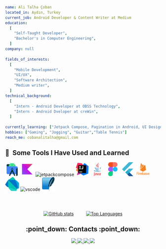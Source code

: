 <!---<p align="center">
  <img src="https://media.giphy.com/media/iGGkp9dJfMelvlb4cB/giphy.gif" height="400"/>
</p>

-->


```yaml
name: Ali Talha Çoban
located_in: Aydın, Turkey
current_job: Android Developer & Content Writer at Medium
education:
  [
    "Self-Taught Developer",
    "Bachelor's in Computer Engineering",
  ]
company: null

fields_of_interests:
  [
    "Mobile Development",
    "UI/UX",
    "Software Architection",
    "Medium writer",
  ]
technical_background:
  [
    "Intern - Android Developer at OBSS Technology",
    "Intern - Android Dveloper at creWin",
  ]
  
currently_learning: ["Jetpack Compose, Pagination in Android, UI Design"]
hobbies: ["Gaming", "Jogging", "Guitar","Table Tennis"]
reach_me: cobanalitalha@gmail.com
```




<h2> 🚀 &nbsp;Some Tools I Have Used and Learned</h2>
<p align="left">
<img src="https://github.com/devicons/devicon/blob/v2.15.1/icons/androidstudio/androidstudio-original.svg" alt="androidstudio" width="45" height="45"/>
<img src="https://github.com/devicons/devicon/blob/v2.15.1/icons/kotlin/kotlin-original.svg" alt="kotlin" width="45" height="45"/>
<img src="https://github.com/carpodok/carpodok/assets/64840495/18a5af21-4b2a-4868-99b1-cd854c57897b" alt="jetpackcompose" width="45" height="45"/>
<img src="https://github.com/devicons/devicon/blob/v2.15.1/icons/intellij/intellij-original.svg" alt="intellij" width="45" height="45"/>
<img src="https://github.com/devicons/devicon/blob/v2.15.1/icons/java/java-original-wordmark.svg" alt="java" width="45" height="45"/>
<img src="https://github.com/devicons/devicon/blob/v2.15.1/icons/figma/figma-original.svg" alt="figma" width="45" height="45"/>
<img src="https://github.com/devicons/devicon/blob/v2.15.1/icons/flutter/flutter-original.svg" alt="flutter" width="45" height="45"/>
<img src="https://github.com/devicons/devicon/blob/v2.15.1/icons/firebase/firebase-plain-wordmark.svg" alt="firebase" width="45" height="45"/>
<img src="https://github.com/devicons/devicon/blob/v2.15.1/icons/dart/dart-original.svg" alt="dart" width="45" height="45"/>
<img src="https://cdn.jsdelivr.net/gh/devicons/devicon/icons/vscode/vscode-original.svg" alt="vscode" width="45" height="45"/>
<img src="https://github.com/devicons/devicon/blob/v2.15.1/icons/sqlite/sqlite-original.svg" alt="sqlit" width="45" height="45"/>

</p>




<br><br>

<div style="display: flex; justify-content: center;">
    <div style="margin-right: 20px;">
        <a href="https://github.com/carpodok/github-readme-stats">
            <img src="https://github-readme-stats.vercel.app/api?username=carpodok&show_icons=true&theme=transparent&rank_icon=github" alt="GitHub stats">
        </a>
    </div>
    <div style="margin-left: 20px;">
        <a href="https://github.com/carpodok/github-readme-stats">
            <img src="https://github-readme-stats.vercel.app/api/top-langs/?username=carpodok&size_weight=0.5&count_weight=0.5&langs_count=3&theme=transparent&layout=donut" alt="Top Languages">
        </a>
    </div>
</div>


<div align="center">
  <h2>:point_down: Contacts :point_down:</h2>
  <div class="contact-icons">
    <a href="https://www.linkedin.com/in/alitalhacoban/">
      <img height="50" src="https://github.com/carpodok/carpodok/assets/64840495/35029cc4-7893-48d7-8960-496b218803a3"/>
    </a>
    <a href="https://alitalhacoban.medium.com/">
      <img height="50" src="https://github.com/carpodok/carpodok/assets/64840495/5dea5d8d-8da4-4160-83ed-206dad80289c"/>
    </a>
    <a href="https://www.instagram.com/talhalicbn/">
      <img height="50" src="https://user-images.githubusercontent.com/46517096/166974368-9798f39f-1f46-499c-b14e-81f0a3f83a06.png"/>
    </a>
    <a href="https://discordapp.com/users/7869/">
      <img height="50" src="https://github.com/carpodok/carpodok/assets/64840495/a50fd0aa-a77c-47f5-accf-756aca61c4c2"/>
    </a>
  </div>
</div>


<!---
[![Anurag's GitHub stats](https://github-readme-stats.vercel.app/api?username=carpodok&show_icons=true&theme=transparent&rank_icon=github)](https://github.com/carpodok/github-readme-stats) 
[![Top Langs](https://github-readme-stats.vercel.app/api/top-langs/?username=carpodok&size_weight=0.5&count_weight=0.5&langs_count=3&theme=transparent&layout=donut)](https://github.com/carpodok/github-readme-stats)

-->


